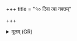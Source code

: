+++
title = "१० दिवा त्वा नक्तम्"

+++
<details><summary>मूलम् (GR)</summary>

दिवा त्वा नक्तं यतमो ददम्भ  
क्रव्याद् यातुः शयने पिशाचः ।  
तद् अग्ने विद्वान् प्र दह क्षिणीह्य्  
अप्य् एनं धेहि निरृतेर् उपस्थे ॥
</details>